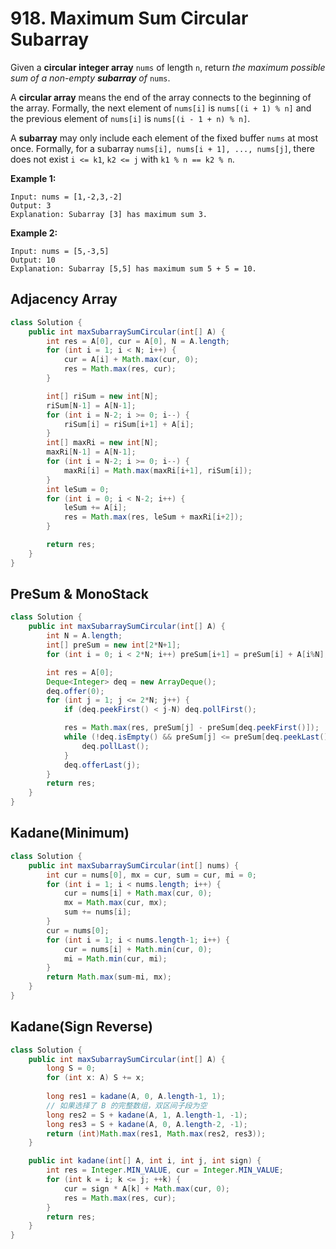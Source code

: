 # 918. Maximum Sum Circular Subarray

Given a **circular integer array** `nums` of length `n`, return *the maximum possible sum of a non-empty **subarray** of* `nums`.

A **circular array** means the end of the array connects to the beginning of the array. Formally, the next element of `nums[i]` is `nums[(i + 1) % n]` and the previous element of `nums[i]` is `nums[(i - 1 + n) % n]`.

A **subarray** may only include each element of the fixed buffer `nums` at most once. Formally, for a subarray `nums[i], nums[i + 1], ..., nums[j]`, there does not exist `i <= k1`, `k2 <= j` with `k1 % n == k2 % n`.

 

**Example 1:**

```
Input: nums = [1,-2,3,-2]
Output: 3
Explanation: Subarray [3] has maximum sum 3.
```

**Example 2:**

```
Input: nums = [5,-3,5]
Output: 10
Explanation: Subarray [5,5] has maximum sum 5 + 5 = 10.
```



 ## Adjacency Array

```java
class Solution {
    public int maxSubarraySumCircular(int[] A) {
        int res = A[0], cur = A[0], N = A.length;
        for (int i = 1; i < N; i++) {
            cur = A[i] + Math.max(cur, 0);
            res = Math.max(res, cur);
        }

        int[] riSum = new int[N];
        riSum[N-1] = A[N-1];
        for (int i = N-2; i >= 0; i--) {
            riSum[i] = riSum[i+1] + A[i];
        }
        int[] maxRi = new int[N];
        maxRi[N-1] = A[N-1];
        for (int i = N-2; i >= 0; i--) {
            maxRi[i] = Math.max(maxRi[i+1], riSum[i]);
        }
        int leSum = 0;
        for (int i = 0; i < N-2; i++) {
            leSum += A[i];
            res = Math.max(res, leSum + maxRi[i+2]);
        }

        return res;
    }
}
```



## PreSum & MonoStack

```java
class Solution {
    public int maxSubarraySumCircular(int[] A) {
        int N = A.length;
        int[] preSum = new int[2*N+1];
        for (int i = 0; i < 2*N; i++) preSum[i+1] = preSum[i] + A[i%N];

        int res = A[0];
        Deque<Integer> deq = new ArrayDeque();
        deq.offer(0);
        for (int j = 1; j <= 2*N; j++) {
            if (deq.peekFirst() < j-N) deq.pollFirst();

            res = Math.max(res, preSum[j] - preSum[deq.peekFirst()]);
            while (!deq.isEmpty() && preSum[j] <= preSum[deq.peekLast()]) {
                deq.pollLast();
            }
            deq.offerLast(j);
        }
        return res;
    }
}
```



## Kadane(Minimum)

```java
class Solution {
    public int maxSubarraySumCircular(int[] nums) {
        int cur = nums[0], mx = cur, sum = cur, mi = 0;
        for (int i = 1; i < nums.length; i++) {
            cur = nums[i] + Math.max(cur, 0);
            mx = Math.max(cur, mx);
            sum += nums[i];
        }
        cur = nums[0];
        for (int i = 1; i < nums.length-1; i++) {
            cur = nums[i] + Math.min(cur, 0);
            mi = Math.min(cur, mi);
        }
        return Math.max(sum-mi, mx);
    }
}
```



## Kadane(Sign Reverse)

```java
class Solution {
    public int maxSubarraySumCircular(int[] A) {
        long S = 0;
        for (int x: A) S += x;
        
        long res1 = kadane(A, 0, A.length-1, 1);
        // 如果选择了 B 的完整数组，双区间子段为空
        long res2 = S + kadane(A, 1, A.length-1, -1);
        long res3 = S + kadane(A, 0, A.length-2, -1);
        return (int)Math.max(res1, Math.max(res2, res3));
    }

    public int kadane(int[] A, int i, int j, int sign) {
        int res = Integer.MIN_VALUE, cur = Integer.MIN_VALUE;
        for (int k = i; k <= j; ++k) {
            cur = sign * A[k] + Math.max(cur, 0);
            res = Math.max(res, cur);
        }
        return res;
    }
}
```

